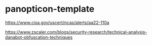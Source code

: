 # panopticon-template

https://www.cisa.gov/uscert/ncas/alerts/aa22-110a

https://www.zscaler.com/blogs/security-research/technical-analysis-danabot-obfuscation-techniques

